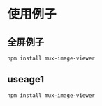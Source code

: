 # 使用例子

## 全屏例子
```
npm install mux-image-viewer
```

## useage1

```
npm install mux-image-viewer
```

